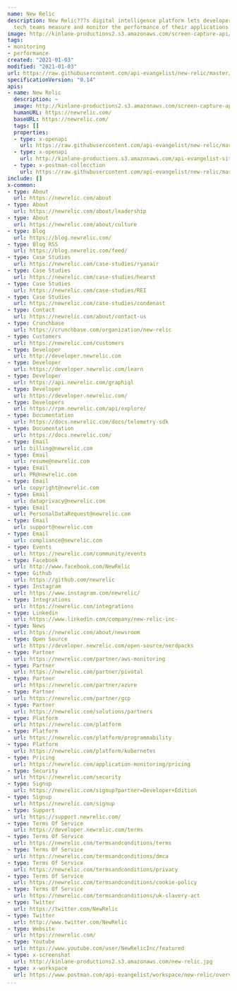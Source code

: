 ```yaml
---
name: New Relic
description: New Relic???s digital intelligence platform lets developers, ops, and
  tech teams measure and monitor the performance of their applications and infrastructure.
image: http://kinlane-productions2.s3.amazonaws.com/screen-capture-api/22963-new-relic.jpg
tags:
- monitoring
- performance
created: "2021-01-03"
modified: "2021-01-03"
url: https://raw.githubusercontent.com/api-evangelist/new-relic/master/apis.json
specificationVersion: "0.14"
apis:
- name: New Relic
  description: ~
  image: http://kinlane-productions2.s3.amazonaws.com/screen-capture-api/22963-new-relic.jpg
  humanURL: https://newrelic.com/
  baseURL: https://newrelic.com/
  tags: []
  properties:
  - type: x-openapi
    url: https://raw.githubusercontent.com/api-evangelist/new-relic/master/new-relic-openapi.json
  - type: x-openapi
    url: http://kinlane-productions.s3.amazonaws.com/api-evangelist-site/company/openapis/new-relic.json
  - type: x-postman-collecction
    url: https://raw.githubusercontent.com/api-evangelist/new-relic/master/new-relic-postman-collection.json
include: []
x-common:
- type: About
  url: https://newrelic.com/about
- type: About
  url: https://newrelic.com/about/leadership
- type: About
  url: https://newrelic.com/about/culture
- type: Blog
  url: https://blog.newrelic.com/
- type: Blog RSS
  url: https://blog.newrelic.com/feed/
- type: Case Studies
  url: https://newrelic.com/case-studies/ryanair
- type: Case Studies
  url: https://newrelic.com/case-studies/hearst
- type: Case Studies
  url: https://newrelic.com/case-studies/REI
- type: Case Studies
  url: https://newrelic.com/case-studies/condenast
- type: Contact
  url: https://newrelic.com/about/contact-us
- type: Crunchbase
  url: https://crunchbase.com/organization/new-relic
- type: Customers
  url: https://newrelic.com/customers
- type: Developer
  url: http://developer.newrelic.com
- type: Developer
  url: https://developer.newrelic.com/learn
- type: Developer
  url: https://api.newrelic.com/graphiql
- type: Developer
  url: https://developer.newrelic.com/
- type: Developers
  url: https://rpm.newrelic.com/api/explore/
- type: Documentation
  url: https://docs.newrelic.com/docs/telemetry-sdk
- type: Documentation
  url: https://docs.newrelic.com/
- type: Email
  url: billing@newrelic.com
- type: Email
  url: resume@newrelic.com
- type: Email
  url: PR@newrelic.com
- type: Email
  url: copyright@newrelic.com
- type: Email
  url: dataprivacy@newrelic.com
- type: Email
  url: PersonalDataRequest@newrelic.com
- type: Email
  url: support@newrelic.com
- type: Email
  url: compliance@newrelic.com
- type: Events
  url: https://newrelic.com/community/events
- type: Facebook
  url: http://www.facebook.com/NewRelic
- type: Github
  url: https://github.com/newrelic
- type: Instagram
  url: https://www.instagram.com/newrelic/
- type: Integrations
  url: https://newrelic.com/integrations
- type: Linkedin
  url: https://www.linkedin.com/company/new-relic-inc-
- type: News
  url: https://newrelic.com/about/newsroom
- type: Open Source
  url: https://developer.newrelic.com/open-source/nerdpacks
- type: Partner
  url: https://newrelic.com/partner/aws-monitoring
- type: Partner
  url: https://newrelic.com/partner/pivotal
- type: Partner
  url: https://newrelic.com/partner/azure
- type: Partner
  url: https://newrelic.com/partner/gcp
- type: Partner
  url: https://newrelic.com/solutions/partners
- type: Platform
  url: https://newrelic.com/platform
- type: Platform
  url: https://newrelic.com/platform/programmability
- type: Platform
  url: https://newrelic.com/platform/kubernetes
- type: Pricing
  url: https://newrelic.com/application-monitoring/pricing
- type: Security
  url: https://newrelic.com/security
- type: Signup
  url: https://newrelic.com/signup?partner=Developer+Edition
- type: Signup
  url: https://newrelic.com/signup
- type: Support
  url: https://support.newrelic.com/
- type: Terms Of Service
  url: https://developer.newrelic.com/terms
- type: Terms Of Service
  url: https://newrelic.com/termsandconditions/terms
- type: Terms Of Service
  url: https://newrelic.com/termsandconditions/dmca
- type: Terms Of Service
  url: https://newrelic.com/termsandconditions/privacy
- type: Terms Of Service
  url: https://newrelic.com/termsandconditions/cookie-policy
- type: Terms Of Service
  url: https://newrelic.com/termsandconditions/uk-slavery-act
- type: Twitter
  url: https://twitter.com/NewRelic
- type: Twitter
  url: http://www.twitter.com/NewRelic
- type: Website
  url: https://newrelic.com/
- type: Youtube
  url: https://www.youtube.com/user/NewRelicInc/featured
- type: x-screenshot
  url: http://kinlane-productions2.s3.amazonaws.com/new-relic.jpg
- type: x-workspace
  url: https://www.postman.com/api-evangelist/workspace/new-relic/overview
...
```

